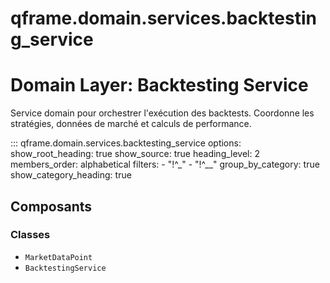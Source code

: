 # qframe.domain.services.backtesting_service


Domain Layer: Backtesting Service
================================

Service domain pour orchestrer l'exécution des backtests.
Coordonne les stratégies, données de marché et calculs de performance.


::: qframe.domain.services.backtesting_service
    options:
      show_root_heading: true
      show_source: true
      heading_level: 2
      members_order: alphabetical
      filters:
        - "!^_"
        - "!^__"
      group_by_category: true
      show_category_heading: true

## Composants

### Classes

- `MarketDataPoint`
- `BacktestingService`

